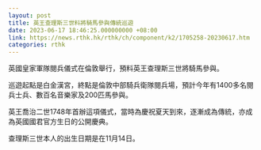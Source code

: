 ```yaml
---
layout: post
title: 英王查理斯三世料將騎馬參與傳統巡遊
date: 2023-06-17 18:46:25.000000000 +08:00
link: https://news.rthk.hk/rthk/ch/component/k2/1705258-20230617.htm
categories: rthk
---
```


英國皇家軍隊閱兵儀式在倫敦舉行，預料英王查理斯三世將騎馬參與。

巡遊起點是白金漢宮，終點是倫敦中部騎兵衛隊閱兵場，預計今年有1400多名閱兵士兵、數百名音樂家及200匹馬參與。

英王喬治二世1748年首辦這項儀式，當時為慶祝夏天到來，逐漸成為傳統，亦成為英國國君官方生日的公開慶典。

查理斯三世本人的出生日期是在11月14日。
